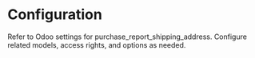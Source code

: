 # Configuration

Refer to Odoo settings for purchase_report_shipping_address. Configure related models, access rights, and options as needed.
